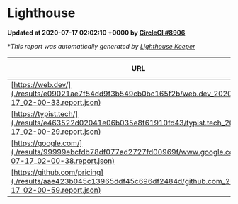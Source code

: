
# Lighthouse

**Updated at 2020-07-17 02:02:10 +0000 by [CircleCI #8906](https://circleci.com/gh/ItinerisLtd/lighthouse-keeper-example/8906)**

**This report was automatically generated by [Lighthouse Keeper](https://github.com/itinerisltd/lighthouse-keeper)*

| URL | Performance | Accessibility | Best Practices | SEO | PWA | Updated At |
| --- | --- | --- | --- | --- | --- | --- |
| [https://web.dev/](./results/e09021ae7f54dd9f3b549cb0bc165f2b/web.dev_2020-07-17_02-00-33.report.json) | 0.87 | 1 | 1 | 0.99 | 0.96 | 2020-07-17T02:00:33.872Z |
| [https://typist.tech/](./results/e463522d02041e06b035e8f61910fd43/typist.tech_2020-07-17_02-00-29.report.json) | 0.86 | 0.92 | 0.92 | 0.99 | 0.57 | 2020-07-17T02:00:29.688Z |
| [https://google.com/](./results/99999ebcfdb78df077ad2727fd00969f/www.google.com_2020-07-17_02-00-38.report.json) | 0.94 | 0.9 | 1 | 0.85 | 0.54 | 2020-07-17T02:00:38.617Z |
| [https://github.com/pricing](./results/aae423b045c13965ddf45c696df2484d/github.com_2020-07-17_02-00-59.report.json) | 0.6 | 0.96 | 1 | 0.92 | 0.54 | 2020-07-17T02:00:59.192Z |
